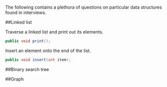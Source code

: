 The following contains a plethora of questions on particular data structures found in interviews.

##Linked list

Traverse a linked list and print out its elements.

```java
public void print();
```

Insert an element onto the end of the list.

```java
public void insert(int item);
```

##Binary search tree

##Graph
